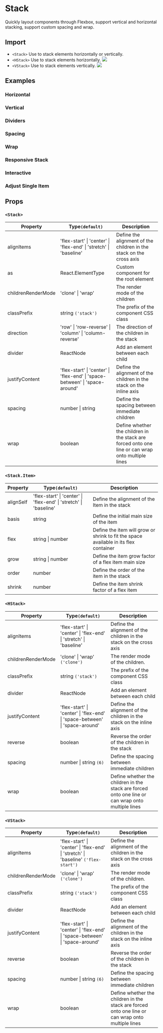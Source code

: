 # Stack

Quickly layout components through Flexbox, support vertical and horizontal stacking, support custom spacing and wrap.

## Import

<!--{include:<import-guide>}-->

- `<Stack>` Use to stack elements horizontally or vertically.
- `<HStack>` Use to stack elements horizontally. ![][5.65.0]
- `<VStack>` Use to stack elements vertically. ![][5.65.0]

## Examples

### Horizontal

<!--{include:`horizontal.md`}-->

### Vertical

<!--{include:`vertical.md`}-->

### Dividers

<!--{include:`divider.md`}-->

### Spacing

<!--{include:`space.md`}-->

### Wrap

<!--{include:`wrap.md`}-->

### Responsive Stack

<!--{include:`responsive.md`}-->

### Interactive

<!--{include:`interactive.md`}-->

### Adjust Single Item

<!--{include:`adjust-single-item.md`}-->

## Props

### `<Stack>`

| Property           | Type`(default)`                                                                             | Description                                                                                       |
| ------------------ | ------------------------------------------------------------------------------------------- | ------------------------------------------------------------------------------------------------- |
| alignItems         | 'flex-start' &#124; 'center' &#124; 'flex-end' &#124; 'stretch' &#124; 'baseline'           | Define the alignment of the children in the stack on the cross axis                               |
| as                 | React.ElementType                                                                           | Custom component for the root element                                                             |
| childrenRenderMode | 'clone' &#124; 'wrap'                                                                       | The render mode of the children                                                                   |
| classPrefix        | string `('stack')`                                                                          | The prefix of the component CSS class                                                             |
| direction          | 'row' &#124; 'row-reverse' &#124; 'column' &#124; 'column-reverse'                          | The direction of the children in the stack                                                        |
| divider            | ReactNode                                                                                   | Add an element between each child                                                                 |
| justifyContent     | 'flex-start' &#124; 'center' &#124; 'flex-end' &#124; 'space-between' &#124; 'space-around' | Define the alignment of the children in the stack on the inline axis                              |
| spacing            | number &#124; string                                                                        | Define the spacing between immediate children                                                     |
| wrap               | boolean                                                                                     | Define whether the children in the stack are forced onto one line or can wrap onto multiple lines |

### `<Stack.Item>`

| Property  | Type`(default)`                                                                   | Description                                                                          |
| --------- | --------------------------------------------------------------------------------- | ------------------------------------------------------------------------------------ |
| alignSelf | 'flex-start' &#124; 'center' &#124; 'flex-end' &#124; 'stretch' &#124; 'baseline' | Define the alignment of the Item in the stack                                        |
| basis     | string                                                                            | Define the initial main size of the item                                             |
| flex      | string &#124; number                                                              | Define the item will grow or shrink to fit the space available in its flex container |
| grow      | string &#124; number                                                              | Define the item grow factor of a flex item main size                                 |
| order     | number                                                                            | Define the order of the item in the stack                                            |
| shrink    | number                                                                            | Define the item shrink factor of a flex item                                         |

### `<HStack>`

| Property           | Type`(default)`                                                                             | Description                                                                                       |
| ------------------ | ------------------------------------------------------------------------------------------- | ------------------------------------------------------------------------------------------------- |
| alignItems         | 'flex-start' &#124; 'center' &#124; 'flex-end' &#124; 'stretch' &#124; 'baseline'           | Define the alignment of the children in the stack on the cross axis                               |
| childrenRenderMode | 'clone' &#124; 'wrap' `('clone')`                                                           | The render mode of the children.                                                                  |
| classPrefix        | string `('stack')`                                                                          | The prefix of the component CSS class                                                             |
| divider            | ReactNode                                                                                   | Add an element between each child                                                                 |
| justifyContent     | 'flex-start' &#124; 'center' &#124; 'flex-end' &#124; 'space-between' &#124; 'space-around' | Define the alignment of the children in the stack on the inline axis                              |
| reverse            | boolean                                                                                     | Reverse the order of the children in the stack                                                    |
| spacing            | number &#124; string `(6)`                                                                  | Define the spacing between immediate children                                                     |
| wrap               | boolean                                                                                     | Define whether the children in the stack are forced onto one line or can wrap onto multiple lines |

### `<VStack>`

| Property           | Type`(default)`                                                                                    | Description                                                                                       |
| ------------------ | -------------------------------------------------------------------------------------------------- | ------------------------------------------------------------------------------------------------- |
| alignItems         | 'flex-start' &#124; 'center' &#124; 'flex-end' &#124; 'stretch' &#124; 'baseline' `('flex-start')` | Define the alignment of the children in the stack on the cross axis                               |
| childrenRenderMode | 'clone' &#124; 'wrap' `('clone')`                                                                  | The render mode of the children.                                                                  |
| classPrefix        | string `('stack')`                                                                                 | The prefix of the component CSS class                                                             |
| divider            | ReactNode                                                                                          | Add an element between each child                                                                 |
| justifyContent     | 'flex-start' &#124; 'center' &#124; 'flex-end' &#124; 'space-between' &#124; 'space-around'        | Define the alignment of the children in the stack on the inline axis                              |
| reverse            | boolean                                                                                            | Reverse the order of the children in the stack                                                    |
| spacing            | number &#124; string `(6)`                                                                         | Define the spacing between immediate children                                                     |
| wrap               | boolean                                                                                            | Define whether the children in the stack are forced onto one line or can wrap onto multiple lines |

[5.65.0]: https://img.shields.io/badge/min-v5.65.0-blue
